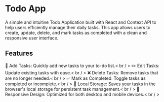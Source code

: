 # Todo App
A simple and intuitive Todo Application built with React and Context API to help users efficiently manage their daily tasks. This app allows users to create, update, delete, and mark tasks as completed with a clean and responsive user interface.

## Features

📝 Add Tasks: Quickly add new tasks to your to-do list.< br / > 
✏️ Edit Tasks: Update existing tasks with ease.< br / > 
❌ Delete Tasks: Remove tasks that are no longer needed.< br / > 
✅ Mark as Completed: Toggle tasks as completed or incomplete.< br / > 
💾 Local Storage: Saves your tasks in the browser's local storage for persistent task management.< br / > 
📱 Responsive Design: Optimized for both desktop and mobile devices.< br / > 
